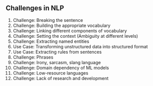 ## Challenges in NLP
   1. Challenge: Breaking the sentence
   2. Challenge: Building the appropriate vocabulary
   3. Challenge: Linking different components of vocabulary
   4. Challenge: Setting the context (Ambiguity at different levels)
   5. Challenge: Extracting named entities
   6. Use Case: Transforming unstructured data into structured format
   7. Use Case: Extracting rules from sentences
   8. Challenge: Phrases
   9. Challenge: Irony, sarcasm, slang language
   10. Challenge: Domain dependency of ML models
   11. Challenge: Low-resource languages
   12. Challenge: Lack of research and development